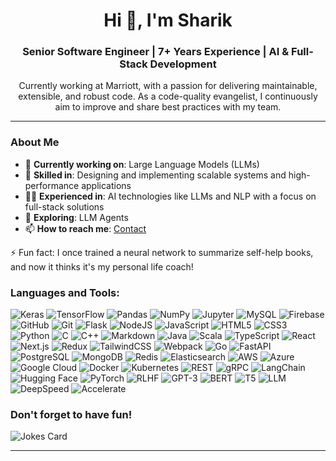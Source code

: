 <h1 align="center">Hi 👋, I'm Sharik</h1>

<h3 align="center">
  Senior Software Engineer | 7+ Years Experience | AI & Full-Stack Development
</h3>

<p align="center">
  Currently working at Marriott, with a passion for delivering maintainable, extensible, and robust code. As a code-quality evangelist, I continuously aim to improve and share best practices with my team.
</p>

---

### About Me

- 🔭 **Currently working on**: Large Language Models (LLMs) 
- 🚀 **Skilled in**: Designing and implementing scalable systems and high-performance applications
- 👨‍💻 **Experienced in**: AI technologies like LLMs and NLP with a focus on full-stack solutions
- 🌱 **Exploring**: LLM Agents
- 📫 **How to reach me**: [Contact](https://sharikjavid.com/#contact)


⚡ Fun fact: I once trained a neural network to summarize self-help books, and now it thinks it's my personal life coach!


<h3 align="left">Languages and Tools:</h3>
<p align="left">
  <img alt="Keras" src="https://img.shields.io/badge/Keras-%23D00000.svg?&style=for-the-badge&logo=Keras&logoColor=white"/>
  <img alt="TensorFlow" src="https://img.shields.io/badge/TensorFlow-%23FF6F00.svg?&style=for-the-badge&logo=TensorFlow&logoColor=white"/>
  <img alt="Pandas" src="https://img.shields.io/badge/pandas-%23150458.svg?&style=for-the-badge&logo=pandas&logoColor=white"/>
  <img alt="NumPy" src="https://img.shields.io/badge/numpy-%23013243.svg?&style=for-the-badge&logo=numpy&logoColor=white"/>
  <img alt="Jupyter" src="https://img.shields.io/badge/Jupyter-%23F37626.svg?&style=for-the-badge&logo=Jupyter&logoColor=white"/>
  <img alt="MySQL" src="https://img.shields.io/badge/mysql-%2300f.svg?&style=for-the-badge&logo=mysql&logoColor=white"/>
  <img alt="Firebase" src="https://img.shields.io/badge/firebase-%23039BE5.svg?&style=for-the-badge&logo=firebase"/>
  <img alt="GitHub" src="https://img.shields.io/badge/github-%23121011.svg?&style=for-the-badge&logo=github&logoColor=white"/>
  <img alt="Git" src="https://img.shields.io/badge/git-%23F05033.svg?&style=for-the-badge&logo=git&logoColor=white"/>
  <img alt="Flask" src="https://img.shields.io/badge/flask-%23000.svg?&style=for-the-badge&logo=flask&logoColor=white"/>
  <img alt="NodeJS" src="https://img.shields.io/badge/node.js-%2343853D.svg?&style=for-the-badge&logo=node.js&logoColor=white"/>
  <img alt="JavaScript" src="https://img.shields.io/badge/javascript-%23323330.svg?&style=for-the-badge&logo=javascript&logoColor=%23F7DF1E"/>
  <img alt="HTML5" src="https://img.shields.io/badge/html5-%23E34F26.svg?&style=for-the-badge&logo=html5&logoColor=white"/>
  <img alt="CSS3" src="https://img.shields.io/badge/css3-%231572B6.svg?&style=for-the-badge&logo=css3&logoColor=white"/>
  <img alt="Python" src="https://img.shields.io/badge/python-%2314354C.svg?&style=for-the-badge&logo=python&logoColor=white"/>
  <img alt="C" src="https://img.shields.io/badge/c-%2300599C.svg?&style=for-the-badge&logo=c&logoColor=white"/>
  <img alt="C++" src="https://img.shields.io/badge/c++-%2300599C.svg?&style=for-the-badge&logo=c%2B%2B&ogoColor=white"/>
  <img alt="Markdown" src="https://img.shields.io/badge/markdown-%23000000.svg?&style=for-the-badge&logo=markdown&logoColor=white"/>
  <img alt="Java" src="https://img.shields.io/badge/java-%23ED8B00.svg?&style=for-the-badge&logo=java&logoColor=white"/>
  <img alt="Scala" src="https://img.shields.io/badge/scala-%23DC322F.svg?&style=for-the-badge&logo=scala&logoColor=white"/>
  <img alt="TypeScript" src="https://img.shields.io/badge/typescript-%23007ACC.svg?&style=for-the-badge&logo=typescript&logoColor=white"/>
  <img alt="React" src="https://img.shields.io/badge/react-%2320232a.svg?&style=for-the-badge&logo=react&logoColor=%2361DAFB"/>
  <img alt="Next.js" src="https://img.shields.io/badge/Next.js-%23000000.svg?&style=for-the-badge&logo=next.js&logoColor=white"/>
  <img alt="Redux" src="https://img.shields.io/badge/redux-%23593d88.svg?&style=for-the-badge&logo=redux&logoColor=white"/>
  <img alt="TailwindCSS" src="https://img.shields.io/badge/tailwindcss-%2338B2AC.svg?&style=for-the-badge&logo=tailwind-css&logoColor=white"/>
  <img alt="Webpack" src="https://img.shields.io/badge/webpack-%238DD6F9.svg?&style=for-the-badge&logo=webpack&logoColor=black"/>
  <img alt="Go" src="https://img.shields.io/badge/go-%2300ADD8.svg?&style=for-the-badge&logo=go&logoColor=white"/>
  <img alt="FastAPI" src="https://img.shields.io/badge/fastapi-%2300C7B7.svg?&style=for-the-badge&logo=fastapi&logoColor=white"/>
  <img alt="PostgreSQL" src="https://img.shields.io/badge/postgresql-%23336791.svg?&style=for-the-badge&logo=postgresql&logoColor=white"/>
  <img alt="MongoDB" src="https://img.shields.io/badge/mongodb-%2347A248.svg?&style=for-the-badge&logo=mongodb&logoColor=white"/>
  <img alt="Redis" src="https://img.shields.io/badge/redis-%23DC382D.svg?&style=for-the-badge&logo=redis&logoColor=white"/>
  <img alt="Elasticsearch" src="https://img.shields.io/badge/elasticsearch-%23005571.svg?&style=for-the-badge&logo=elasticsearch&logoColor=white"/>
  <img alt="AWS" src="https://img.shields.io/badge/aws-%23232F3E.svg?&style=for-the-badge&logo=amazon-aws&logoColor=%23FF9900"/>
  <img alt="Azure" src="https://img.shields.io/badge/azure-%230072C6.svg?&style=for-the-badge&logo=microsoft-azure&logoColor=white"/>
  <img alt="Google Cloud" src="https://img.shields.io/badge/google-cloud-%234285F4.svg?&style=for-the-badge&logo=google-cloud&logoColor=white"/>
  <img alt="Docker" src="https://img.shields.io/badge/docker-%230db7ed.svg?&style=for-the-badge&logo=docker&logoColor=white"/>
  <img alt="Kubernetes" src="https://img.shields.io/badge/kubernetes-%23326ce5.svg?&style=for-the-badge&logo=kubernetes&logoColor=white"/>
  <img alt="REST" src="https://img.shields.io/badge/rest-%23000000.svg?&style=for-the-badge&logo=rest&logo

Color=white"/>
  <img alt="GraphQL" src="https://img.shields.io/badge/graphql-%23E10098.svg?&style=for-the-badge&logo=graphql&logoColor=white"/>
  <img alt="gRPC" src="https://img.shields.io/badge/grpc-%2300C7B7.svg?&style=for-the-badge&logo=grpc&logoColor=white"/>
  <img alt="LangChain" src="https://img.shields.io/badge/langchain-%23000000.svg?&style=for-the-badge&logo=langchain&logoColor=white"/>
  <img alt="Hugging Face" src="https://img.shields.io/badge/Hugging_Face-%23FF6F00.svg?&style=for-the-badge&logo=hugging-face&logoColor=white"/>
  <img alt="PyTorch" src="https://img.shields.io/badge/pytorch-%23EE4C2C.svg?&style=for-the-badge&logo=pytorch&logoColor=white"/>
  <img alt="RLHF" src="https://img.shields.io/badge/RLHF-%234169E1.svg?&style=for-the-badge&logo=reinforcement-learning&logoColor=white"/>
  <img alt="GPT-3" src="https://img.shields.io/badge/GPT--3-%23FFC700.svg?&style=for-the-badge&logo=openai&logoColor=white"/>
  <img alt="BERT" src="https://img.shields.io/badge/BERT-%2300A47E.svg?&style=for-the-badge&logo=bert&logoColor=white"/>
  <img alt="T5" src="https://img.shields.io/badge/T5-%23007ACC.svg?&style=for-the-badge&logo=t5&logoColor=white"/>
  <img alt="LLM" src="https://img.shields.io/badge/LLM-%23232F3E.svg?&style=for-the-badge&logo=llm&logoColor=white"/>
  <img alt="DeepSpeed" src="https://img.shields.io/badge/DeepSpeed-%2300C4CC.svg?&style=for-the-badge&logo=deepspeed&logoColor=white"/>
  <img alt="Accelerate" src="https://img.shields.io/badge/Accelerate-%23FF6F00.svg?&style=for-the-badge&logo=accelerate&logoColor=white"/>
</p>

<h3 align="left">Don't forget to have fun!</h3>
<img src="https://readme-jokes.vercel.app/api" alt="Jokes Card" />


---
